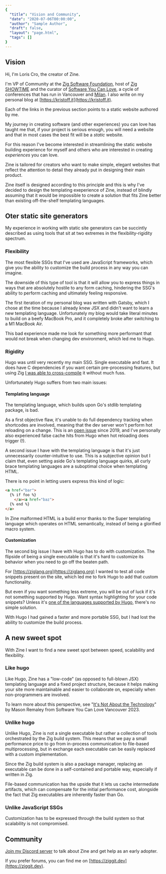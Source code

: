 ```yaml
---
{
  "title": "Vision and Community",
  "date": "2020-07-06T00:00:00",
  "author": "Sample Author",
  "draft": false,
  "layout": "page.html",
  "tags": []
}  
--- 
```

## Vision
Hi, I'm Loris Cro, the creator of Zine.

I'm VP of Community at the [Zig Software Foundation](https://ziglang.org),
host of [Zig SHOWTIME](https://zig.show) and the curator of 
[Software You Can Love](https://softwareyoucan.love), a cycle of conferences 
that has run in Vancouver and [Milan](https://sycl.it). I also write on my 
personal blog at [https://kristoff.it](https://kristoff.it).

Each of the links in the previous section points to a static website authored 
by me. 

My journey in creating software (and other experiences) 
you can love has taught me that, if your project is serious enough, you will
need a website and that in most cases the best fit will be a *static* website.

For this reason I've become interested in streamlining the static website 
building experience for myself and others who are interested in creating *experiences*
you can love.

Zine is tailored for creators who want to make simple, elegant websites that 
reflect the attention to detail they already put in designing their main product.

Zine itself is designed according to this principle and this is why I've decided
to design the templating exeperience of Zine, instead of blindly assuming that
it would be impossible to create a solution that fits Zine better than existing
off-the-shelf templating languages.

## Oter static site generators
My experience in working with static site generators can be succintly described
as using tools that sit at two extremes in the flexibility-rigidity spectrum.

### Flexibility
The most flexible SSGs that I've used are JavaScript frameworks, 
which give you the ability to customize the build process in any way you can 
imagine. 

The downside of this type of tool is that it will allow you to express things 
in ways that are absolutely hostile to any form caching, hindering the SSG's 
ability to perform caching and ultimately feeling responsive.

The first iteration of my personal blog was written with Gatsby, which I chose
at the time because I already knew JSX and didn't want to learn a new templating 
language. Unfortunately my blog would take literal minutes to build on a beefy 
MacBook Pro, and it completely broke after switching to a M1 MacBook Air.

This bad experience made me look for something more performant that would not 
break when changing dev environment, which led me to Hugo.

### Rigidity
Hugo was until very recently my main SSG. Single executable and fast. It does
have C dependencies if you want certain pre-processing features, but using Zig 
[I was able to cross-compile](https://dev.to/kristoff/zig-makes-go-cross-compilation-just-work-29ho) 
it without much fuss.

Unfortunately Hugo suffers from two main issues:

#### Templating language
The templating language, which builds upon Go's stdlib templating package, is bad.

As a first objective flaw, it's unable to do full dependency tracking when 
shortcodes are involved, meaning that the dev server won't perform hot reloading
on a change. This is an [open issue](https://github.com/gohugoio/hugo/issues/6177) 
since 2019, and I've personally also experienced false cache hits from Hugo when
hot reloading does trigger (!).

A second issue I have with the templating language is that it's just 
unnecessarily counter-intuitive to use. This is a subjective opinion but I claim 
that, even setting aside Go's templating language quirks, all curly brace 
templating languages are a suboptimal choice when templating HTML.

There is no point in letting users express this kind of logic:

```html
<a href="bar">
  {% if foo %}
    </a><a href="baz">
  {% end %}
</a>
```

In Zine malformed HTML is a build error thanks to the Super templating language
which operates on HTML semantically, instead of being a glorified macro system.

#### Customization
The second big issue I have with Hugo has to do with customization. The flipside
of being a single executable is that it's hard to customize its behavior when
you need to go off the beaten path.

For [https://ziglang.org](https://ziglang.org) I wanted to test all code 
snippets present on the site, which led me to fork Hugo to add that custom
functionality.

But even if you want something less extreme, you will be out of luck if it's not
something supported by Hugo. Want syntax highlighting for your code snippets? 
Unless it's [one of the languages supported by Hugo](https://gohugo.io/content-management/syntax-highlighting/#list-of-chroma-highlighting-languages), there's no simple solution.

With Hugo I had gained a faster and more portable SSG, but I had lost the ability
to customize the build process.

## A new sweet spot
With Zine I want to find a new sweet spot between speed, scalability and flexibility.


### Like hugo
Like Hugo, Zine has a "low-code" (as opposed to full-blown JSX) templating 
language and a fixed project structure, because it helps making your site 
more maintainable and easier to collaborate on, especially when non-programmers 
are involved.

To learn more about this perspective, see "[It's Not About the Technology](https://www.youtube.com/watch?v=89bLKVvF85M)" by Mason Remaley from Software You Can Love Vancouver 2023.
 
### Unlike hugo
Unlike Hugo, Zine is not a single executable but rather a collection of tools
orchestrated by the Zig build system. This means that we pay a small performance
price to go from in-process communication to file-based multiprocessing, but in
exchange each executable can be easily replaced with a custom implementation.

Since the Zig build system is also a package manager, replacing an executable
can be done in a self-contained and portable way, especially if written in Zig.

File-based communication has the upside that it lets us cache intermediate 
artifacts, which can compensate for the initial performance cost, alongside
the fact that Zig executables are inherently faster than Go.

### Unlike JavaScript SSGs
Customization has to be expressed through the build system so that scalability is not
compromised.


## Community
[Join my Discord server](https://discord.gg/B73sGxF) to talk about Zine and get 
help as an early adopter.

If you prefer forums, you can find me on [https://ziggit.dev](https://ziggit.dev).
